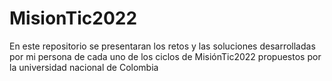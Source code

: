 # MisionTic2022
En este repositorio se presentaran los retos y las soluciones desarrolladas por mi persona de cada uno de los ciclos de MisiónTic2022 propuestos por la universidad nacional de Colombia
